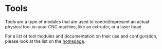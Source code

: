 
# Tools

Tools are a type of modules that are used to control/represent an actual physical tool on your CNC machine, like an extruder, or a laser head.

For a list of tool modules and documentation on their use and configuration, please look at the list on the [homepage](homepage).
